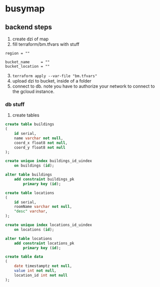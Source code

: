 # busymap

## backend steps

1. create dzi of map
2. fill terraform/bm.tfvars with stuff

```
region = ""

bucket_name     = ""
bucket_location = ""
```

3. `terraform apply --var-file "bm.tfvars"`
4. upload dzi to bucket, inside of a folder
5. connect to db. note you have to authorize your network to connect to the gcloud instance.

### db stuff

1. create tables

```sql
create table buildings
(
	id serial,
	name varchar not null,
	coord_x float8 not null,
	coord_y float8 not null
);

create unique index buildings_id_uindex
	on buildings (id);

alter table buildings
	add constraint buildings_pk
		primary key (id);

create table locations
(
	id serial,
	roomName varchar not null,
	"desc" varchar,
);

create unique index locations_id_uindex
	on locations (id);

alter table locations
	add constraint locations_pk
		primary key (id);

create table data
(
	date timestamptz not null,
	value int not null,
	location_id int not null
);
```
